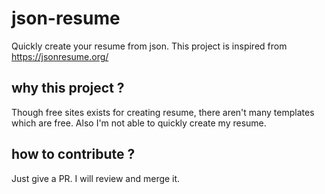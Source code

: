 # json-resume
Quickly create your resume from json. This project is inspired from https://jsonresume.org/

## why this project ?
Though free sites exists for creating resume, there aren't many templates which are free. Also I'm not able to quickly create my resume.

## how to contribute ?
Just give a PR. I will review and merge it.
